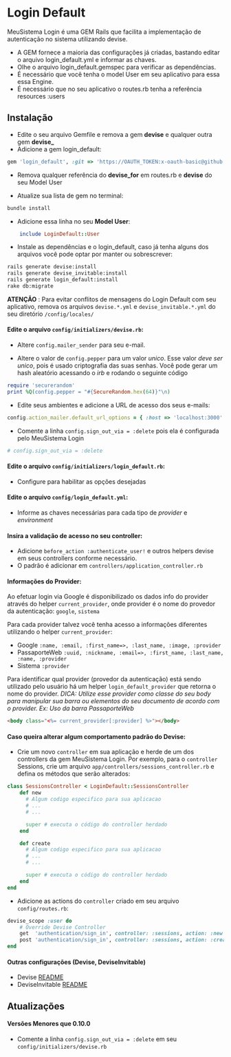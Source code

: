 # Login Default

MeuSistema Login é uma GEM Rails que facilita a implementação de autenticação no sistema utilizando devise.

* A GEM fornece a maioria das configurações já criadas, bastando editar o arquivo login_default.yml e informar as chaves.
* Olhe o arquivo login_default.gemspec para verificar as dependências.
* É necessário que você tenha o model User em seu aplicativo para essa essa Engine.
* É necessário que no seu aplicativo o routes.rb tenha a referência resources :users

## Instalação

* Edite o seu arquivo Gemfile e remova a gem **devise** e qualquer outra gem **devise_**
* Adicione a gem login_default:
```ruby
gem 'login_default', :git => 'https://OAUTH_TOKEN:x-oauth-basic@github.com/taxweb/login_default'
```

* Remova qualquer referência do **devise_for** em routes.rb e **devise** do seu Model User

* Atualize sua lista de gem no terminal:
```sh
bundle install
```

* Adicione essa linha no seu **Model User**:
```ruby
    include LoginDefault::User
```

* Instale as dependências e o login_default, caso já tenha alguns dos arquivos você pode optar por manter ou sobrescrever:
```sh
rails generate devise:install
rails generate devise_invitable:install
rails generate login_default:install
rake db:migrate
```

**ATENÇÃO** : Para evitar conflitos de mensagens do Login Default com seu aplicativo, remova os arquivos `devise.*.yml` e `devise_invitable.*.yml` do seu diretório `/config/locales/ `

#### Edite o arquivo `config/initializers/devise.rb`:

* Altere `config.mailer_sender` para seu e-mail.

* Altere o valor de `config.pepper` para um valor *unico*. Esse valor *deve ser unico*, pois é usado criptografia das suas senhas. Você pode gerar um hash aleatório acessando o *irb* e rodando o seguinte código
```ruby
require 'securerandom'
print %Q(config.pepper = "#{SecureRandom.hex(64)}"\n)
```

* Edite seus ambientes e adicione a URL de acesso dos seus e-mails:
```ruby
config.action_mailer.default_url_options = { :host => 'localhost:3000' }
```

* Comente a linha `config.sign_out_via = :delete` pois ela é configurada pelo MeuSistema Login
```ruby
# config.sign_out_via = :delete
```

#### Edite o arquivo `config/initializers/login_default.rb`:

* Configure para habilitar as opções desejadas

#### Edite o arquivo `config/login_default.yml`:

* Informe as chaves necessárias para cada tipo de *provider* e *environment*

#### Insira a validação de acesso no seu controller:

* Adicione `before_action :authenticate_user!` e outros helpers devise em seus controllers conforme necessário.
* O padrão é adicionar em `controllers/application_controller.rb`

#### Informações do Provider:
Ao efetuar login via Google é disponibilizado os dados info do provider através do helper  `current_provider`, onde provider é o nome do provedor da autenticação:
`google`, `sistema`

Para cada provider talvez você tenha acesso a informações diferentes utilizando o helper `current_provider`:

* Google `:name, :email, :first_name=>, :last_name, :image, :provider`
* PassaporteWeb `:uuid, :nickname, :email=>, :first_name, :last_name, :name, :provider`
* Sistema `:provider`  

Para identificar qual provider (provedor da autenticação) está sendo utilizado pelo usuário há um helper `login_default_provider` que retorna o nome do provider.
*DICA: Utilize esse provider como classe do seu body para manipular sua barra ou elementos do seu documento de acordo com o provider. Ex: Uso da barra PassaporteWeb*
```html
<body class="<%= current_provider[:provider] %>"></body>
```

#### Caso queira alterar algum comportamento padrão do Devise:

* Crie um novo `controller` em sua aplicação e herde de um dos controllers da gem MeuSistema Login. Por exemplo, para o `controller` Sessions, crie um arquivo `app/controllers/sessions_controller.rb` e defina os métodos que serão alterados:
```ruby
class SessionsController < LoginDefault::SessionsController
    def new
      # Algum codigo especifico para sua aplicacao
      # ...
      # ...

      super # executa o código do controller herdado
    end

    def create
      # Algum codigo especifico para sua aplicacao
      # ...
      # ...

      super # executa o código do controller herdado
    end
end
```
* Adicione as actions do `controller` criado em seu arquivo `config/routes.rb`:
```ruby
devise_scope :user do
    # Override Devise Controller
    get  'authentication/sign_in', controller: :sessions, action: :new
    post 'authentication/sign_in', controller: :sessions, action: :create
end
```
#### Outras configurações (Devise, DeviseInvitable)
* Devise [README](https://github.com/plataformatec/devise#readme)
* DeviseInvitable [README](https://github.com/scambra/devise_invitable#readme)

## Atualizações

#### Versões Menores que 0.10.0
* Comente a linha `config.sign_out_via = :delete` em seu `config/initializers/devise.rb`